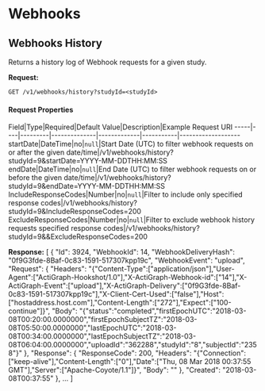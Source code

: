 
Webhooks
===

Webhooks History
---

Returns a history log of Webhook requests for a given study.

**Request:**

    GET /v1/webhooks/history?studyId=<studyId>

#### Request Properties ####

Field|Type|Required|Default Value|Description|Example Request URI
-----|----|---------|--------------|-------------|-----------|-------------------
startDate|DateTime|no|`null`|Start Date (UTC) to filter webhook requests on or after the given date/time|/v1/webhooks/history?studyId=9&startDate=YYYY-MM-DDTHH:MM:SS
endDate|DateTime|no|`null`|End  Date (UTC) to filter webhook requests on or before the given date/time|/v1/webhooks/history?studyId=9&endDate=YYYY-MM-DDTHH:MM:SS
IncludeResponseCodes|Number|no|`null`|Filter to include only specified response codes|/v1/webhooks/history?studyId=9&IncludeResponseCodes=200
ExcludeResponseCodes|Number|no|`null`|Filter to exclude webhook history requests specified response codes|/v1/webhooks/history?studyId=9&&ExcludeResponseCodes=200



**Response:**
[
    {
      "Id": 3924,
      "WebhookId": 14,
      "WebhookDeliveryHash": "0f9G3fde-8Baf-0c83-1591-517307kpp19c",
      "WebhookEvent": "upload",
      "Request": {
        "Headers": "{\"Content-Type\":[\"application/json\"],\"User-Agent\":[\"ActiGraph-Hookshot/1.0\"],\"X-ActiGraph-Webhook-id\":[\"14\"],\"X-ActiGraph-Event\":[\"upload\"],\"X-ActiGraph-Delivery\":[\"0f9G3fde-8Baf-0c83-1591-517307kpp19c\"],\"X-Client-Cert-Used\":[\"false\"],\"Host\":[\"hostaddress.host.com\"],\"Content-Length\":[\"272\"],\"Expect\":[\"100-continue\"]}",
        "Body": "{\"status\":\"completed\",\"firstEpochUTC\":\"2018-03-08T00:20:00.0000000\",\"firstEpochSubjectTZ\":\"2018-03-08T05:50:00.0000000\",\"lastEpochUTC\":\"2018-03-08T00:34:00.0000000\",\"lastEpochSubjectTZ\":\"2018-03-08T06:04:00.0000000\",\"uploadId\":\"362288\",\"studyId\":\"8\",\"subjectId\":\"2358\"}"
      },
      "Response": {
        "ResponseCode": 200,
        "Headers": "{\"Connection\":[\"keep-alive\"],\"Content-Length\":[\"0\"],\"Date\":[\"Thu, 08 Mar 2018 00:37:55 GMT\"],\"Server\":[\"Apache-Coyote/1.1\"]}",
        "Body": ""
      },
      "Created": "2018-03-08T00:37:55"
    },
  ...
]
